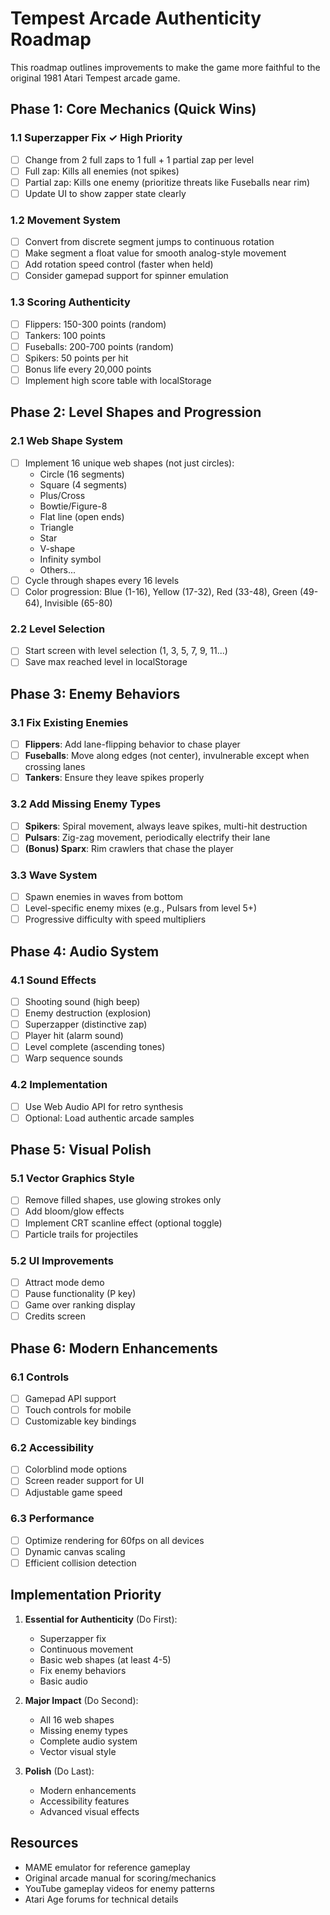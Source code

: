 # Tempest Arcade Authenticity Roadmap

This roadmap outlines improvements to make the game more faithful to the original 1981 Atari Tempest arcade game.

## Phase 1: Core Mechanics (Quick Wins)

### 1.1 Superzapper Fix ✓ High Priority
- [ ] Change from 2 full zaps to 1 full + 1 partial zap per level
- [ ] Full zap: Kills all enemies (not spikes)
- [ ] Partial zap: Kills one enemy (prioritize threats like Fuseballs near rim)
- [ ] Update UI to show zapper state clearly

### 1.2 Movement System
- [ ] Convert from discrete segment jumps to continuous rotation
- [ ] Make segment a float value for smooth analog-style movement
- [ ] Add rotation speed control (faster when held)
- [ ] Consider gamepad support for spinner emulation

### 1.3 Scoring Authenticity
- [ ] Flippers: 150-300 points (random)
- [ ] Tankers: 100 points
- [ ] Fuseballs: 200-700 points (random)
- [ ] Spikers: 50 points per hit
- [ ] Bonus life every 20,000 points
- [ ] Implement high score table with localStorage

## Phase 2: Level Shapes and Progression

### 2.1 Web Shape System
- [ ] Implement 16 unique web shapes (not just circles):
  - Circle (16 segments)
  - Square (4 segments)
  - Plus/Cross
  - Bowtie/Figure-8
  - Flat line (open ends)
  - Triangle
  - Star
  - V-shape
  - Infinity symbol
  - Others...
- [ ] Cycle through shapes every 16 levels
- [ ] Color progression: Blue (1-16), Yellow (17-32), Red (33-48), Green (49-64), Invisible (65-80)

### 2.2 Level Selection
- [ ] Start screen with level selection (1, 3, 5, 7, 9, 11...)
- [ ] Save max reached level in localStorage

## Phase 3: Enemy Behaviors

### 3.1 Fix Existing Enemies
- [ ] **Flippers**: Add lane-flipping behavior to chase player
- [ ] **Fuseballs**: Move along edges (not center), invulnerable except when crossing lanes
- [ ] **Tankers**: Ensure they leave spikes properly

### 3.2 Add Missing Enemy Types
- [ ] **Spikers**: Spiral movement, always leave spikes, multi-hit destruction
- [ ] **Pulsars**: Zig-zag movement, periodically electrify their lane
- [ ] **(Bonus) Sparx**: Rim crawlers that chase the player

### 3.3 Wave System
- [ ] Spawn enemies in waves from bottom
- [ ] Level-specific enemy mixes (e.g., Pulsars from level 5+)
- [ ] Progressive difficulty with speed multipliers

## Phase 4: Audio System

### 4.1 Sound Effects
- [ ] Shooting sound (high beep)
- [ ] Enemy destruction (explosion)
- [ ] Superzapper (distinctive zap)
- [ ] Player hit (alarm sound)
- [ ] Level complete (ascending tones)
- [ ] Warp sequence sounds

### 4.2 Implementation
- [ ] Use Web Audio API for retro synthesis
- [ ] Optional: Load authentic arcade samples

## Phase 5: Visual Polish

### 5.1 Vector Graphics Style
- [ ] Remove filled shapes, use glowing strokes only
- [ ] Add bloom/glow effects
- [ ] Implement CRT scanline effect (optional toggle)
- [ ] Particle trails for projectiles

### 5.2 UI Improvements
- [ ] Attract mode demo
- [ ] Pause functionality (P key)
- [ ] Game over ranking display
- [ ] Credits screen

## Phase 6: Modern Enhancements

### 6.1 Controls
- [ ] Gamepad API support
- [ ] Touch controls for mobile
- [ ] Customizable key bindings

### 6.2 Accessibility
- [ ] Colorblind mode options
- [ ] Screen reader support for UI
- [ ] Adjustable game speed

### 6.3 Performance
- [ ] Optimize rendering for 60fps on all devices
- [ ] Dynamic canvas scaling
- [ ] Efficient collision detection

## Implementation Priority

1. **Essential for Authenticity** (Do First):
   - Superzapper fix
   - Continuous movement
   - Basic web shapes (at least 4-5)
   - Fix enemy behaviors
   - Basic audio

2. **Major Impact** (Do Second):
   - All 16 web shapes
   - Missing enemy types
   - Complete audio system
   - Vector visual style

3. **Polish** (Do Last):
   - Modern enhancements
   - Accessibility features
   - Advanced visual effects

## Resources
- MAME emulator for reference gameplay
- Original arcade manual for scoring/mechanics
- YouTube gameplay videos for enemy patterns
- Atari Age forums for technical details